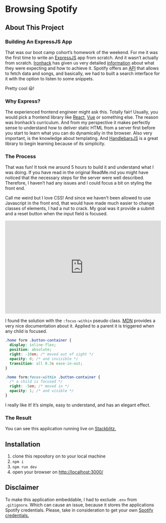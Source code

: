 # Browsing Spotify

## About This Project

### Building An ExpressJS App

That was our boot camp cohort’s homework of the weekend. For me it was the first time to write an [ExpressJS](https://expressjs.com) app from scratch. And it wasn’t actually from scratch. [Ironhack](https://www.ironhack.com) has given us very detailed [information](https://github.com/ironhack-labs/lab-express-spotify) about what they were expecting and how to achieve it. Spotify offers an [API](https://developer.spotify.com/web-api/) that allows to fetch data and songs, and basically, we had to built a search interface for it with the option to listen to some snippets.

Pretty cool 😃!

### Why Express?

The experienced frontend engineer might ask this. Totally fair! Usually, you would pick a frontend library like [React](https://reactjs.org), [Vue](https://vuejs.org) or something else. The reason was Ironhack’s curriculum. And from my perspective it makes perfectly sense to understand how to deliver static HTML from a server first before you start to learn what you can do dynamically in the browser. Also very important, is the knowledge about templating. And [HandlebarsJS](https://handlebarsjs.com) is a great library to begin learning because of its simplicity.

### The Process

That was fun! It took me around 5 hours to build it and understand what I was doing. If you have read in the original ReadMe.md you might have noticed that the necessary steps for the server were well described. Therefore, I haven’t had any issues and I could focus a bit on styling the front end.

Call me weird but I love CSS! And since we haven’t been allowed to use Javascript in the front end, that would have made much easier to change classes of elements, I had a nut to crack. My goal was it provide a submit and a reset button when the input field is focused.

<iframe height="300" style="width: 100%;" scrolling="no" title="Search:focus-within" src="https://codepen.io/PDXIII/embed/preview/dygBwQE?default-tab=" frameborder="no" loading="lazy" allowtransparency="true" allowfullscreen="true">
  See the Pen <a href="https://codepen.io/PDXIII/pen/dygBwQE">
  Search:focus-within</a> by Peter Sekan (<a href="https://codepen.io/PDXIII">@PDXIII</a>)
  on <a href="https://codepen.io">CodePen</a>.
</iframe>

I found the solution with the `:focus-within` pseudo class. [MDN](https://developer.mozilla.org/en-US/docs/Web/CSS/:focus-within) provides a very nice documentation about it. Applied to a parent it is triggered when any child is focused.

```css
.home form .button-container {
  display: inline-flex;
  position: absolute;
  right: -10em; /* moved out of sight */
  opacity: 0; /* and invisible */
  transition: all 0.3s ease-in-out;
}

.home form:focus-within .button-container {
  /* a child is focused */
  right: -5em; /* moved in */
  opacity: 1; /* and visible */
}
```

I really like it! It’s simple, easy to understand, and has an elegant effect.

### The Result

You can see this application running live on [Stackblitz,](https://stackblitz.com/edit/stackblitz-starters-8a4eez?file=readme.md)

## Installation

1. clone this repository on to your local machine
2. ```npm i```
3. ```npm run dev```
4. open your browser on <http://localhost:3000/>

## Disclaimer

To make this application embeddable, I had to exclude ```.env``` from ```.gitignore```. Which can cause an issue, because it stores the applications Spotify credentials. Please, take in consideration to get your own [Spotify credentials.](https://developer.spotify.com/web-api/)
